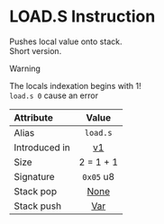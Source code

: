 # LOAD.S Instruction
Pushes local value onto stack.  
Short version.

> [!WARNING]  
> The locals indexation begins with 1!  
> `load.s 0` cause an error

Attribute|Value
:-|:-:
Alias | `load.s`
Introduced in | [v1](/v1)
Size | 2 = 1 + 1
Signature | `0x05` u8
Stack pop | [None](/STACK_BEHAVIOUR.md#None)
Stack push| [Var](/STACK_BEHAVIOUR.md#MoveVar)